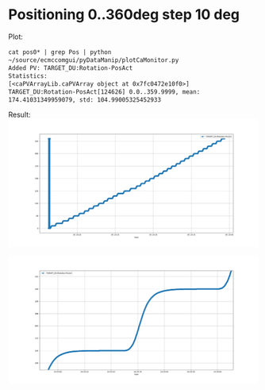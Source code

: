 # Positioning 0..360deg step 10 deg

Plot:

```
cat pos0* | grep Pos | python ~/source/ecmccomgui/pyDataManip/plotCaMonitor.py 
Added PV: TARGET_DU:Rotation-PosAct
Statistics: 
[<caPVArrayLib.caPVArray object at 0x7fc0472e10f0>]
TARGET_DU:Rotation-PosAct[124626] 0.0..359.9999, mean: 174.41031349959079, std: 104.99005325452933
```
Result:
![Pos](position.png)

![zoom](position_zoom.png)

